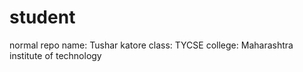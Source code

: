 # student
normal repo
name: Tushar katore
class: TYCSE
college: Maharashtra institute of technology
